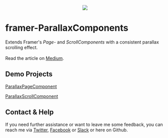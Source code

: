 
<p align="center"><img src="https://media.giphy.com/media/xUPGcHbhKD1UBj9ggo/giphy.gif"></p>

# framer-ParallaxComponents

Extends Framer's *Page*- and *ScrollComponents* with a consistent parallax scrolling effect.
<br />
<br />
Read the article on [Medium](https://medium.com).
<br />

## Demo Projects

[ParallaxPageComponent](https://framer.cloud/bCUnQ)

[ParallaxScrollComponent](https://framer.cloud/XIJJj)


## Contact & Help
If you need further assistance or want to leave me some feedback, you can reach me via [Twitter](https://twitter.com/marc_krenn), [Facebook](https://www.facebook.com/groups/framerjs/permalink/) or [Slack](https://framer-slack-signup.herokuapp.com/) or here on Github.
